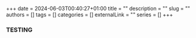 +++ 
date = 2024-06-03T00:40:27+01:00
title = ""
description = ""
slug = ""
authors = []
tags = []
categories = []
externalLink = ""
series = []
+++

### TESTING
